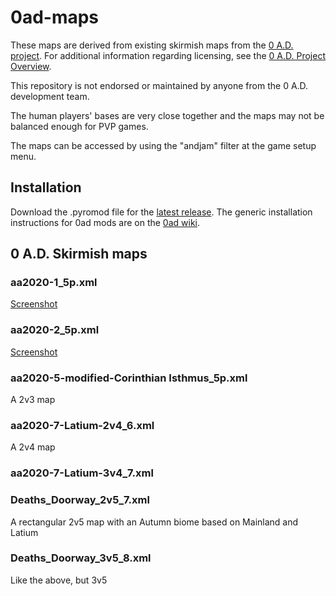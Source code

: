 # 0ad-maps

These maps are derived from existing skirmish maps from the [0 A.D.
project](https://play0ad.com/). For additional information regarding
licensing, see the [0 A.D. Project
Overview](https://play0ad.com/game-info/project-overview/).

This repository is not endorsed or maintained by anyone from the
0 A.D. development team.

The human players' bases are very close together and the maps may not
be balanced enough for PVP games.

The maps can be accessed by using the "andjam" filter at the game setup
menu.

## Installation

Download the .pyromod file for the [latest
release](https://github.com/0ad-matters/0ad-maps/releases). The generic
installation instructions for 0ad mods are on the [0ad
wiki](https://trac.wildfiregames.com/wiki/Modding_Guide#Howtoinstallmods).

## 0 A.D. Skirmish maps

### aa2020-1_5p.xml

[Screenshot](https://wildfiregames.com/forum/index.php?/topic/28733-map-aa2020-1-2v3/)

### aa2020-2_5p.xml

[Screenshot](https://wildfiregames.com/forum/index.php?/topic/28724-map-aa2020-2-2v3/&do=findComment&comment=403465)

### aa2020-5-modified-Corinthian Isthmus_5p.xml

A 2v3 map


### aa2020-7-Latium-2v4_6.xml

A 2v4 map

### aa2020-7-Latium-3v4_7.xml

### Deaths_Doorway_2v5_7.xml

A rectangular 2v5 map with an Autumn biome based on Mainland and Latium

### Deaths_Doorway_3v5_8.xml

Like the above, but 3v5
